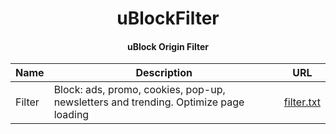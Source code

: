 <div align="center">
<h1>uBlockFilter</h1>
<h4>uBlock Origin Filter</h4>

| Name | Description | URL |
|------|-------------|-----|
| Filter | Block: ads, promo, cookies, pop-up, newsletters and trending. Optimize page loading | <a href="filter.txt?raw=true">filter.txt</a> |

</div>
